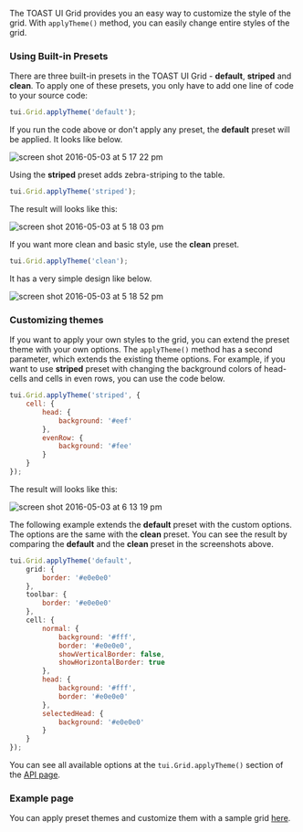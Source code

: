 The TOAST UI Grid provides you an easy way to customize the style of the grid. With `applyTheme()` method, you can easily change entire styles of the grid. 

### Using Built-in Presets

There are three built-in presets in the TOAST UI Grid - **default**, **striped** and **clean**. To apply one of these presets, you only have to add one line of code to your source code:

```javascript
tui.Grid.applyTheme('default');
```

If you run the code above or don't apply any preset, the **default** preset will be applied. It looks like below.

![screen shot 2016-05-03 at 5 17 22 pm](https://cloud.githubusercontent.com/assets/12269489/14979546/0a71f726-115e-11e6-8c27-36b0e4d3a706.png)

Using the **striped** preset adds zebra-striping to the table.
```javascript
tui.Grid.applyTheme('striped');
```
The result will looks like this:

![screen shot 2016-05-03 at 5 18 03 pm](https://cloud.githubusercontent.com/assets/12269489/14979547/0bb33ea6-115e-11e6-9107-148826fc6291.png)

If you want more clean and basic style, use the **clean** preset.
```javascript
tui.Grid.applyTheme('clean');
```
It has a very simple design like below.

![screen shot 2016-05-03 at 5 18 52 pm](https://cloud.githubusercontent.com/assets/12269489/14979553/118cdcc4-115e-11e6-89ec-01111587a8d5.png)

### Customizing themes

If you want to apply your own styles to the grid, you can extend the preset theme with your own options. The `applyTheme()` method has a second parameter, which extends the existing theme options. For example, if you want to use **striped** preset with changing the background colors of head-cells and cells in even rows, you can use the code below.

```javascript
tui.Grid.applyTheme('striped', {
    cell: {
        head: {
            background: '#eef'
        },
        evenRow: {
            background: '#fee'
        }
    }
});
```
The result will looks like this:

![screen shot 2016-05-03 at 6 13 19 pm](https://cloud.githubusercontent.com/assets/12269489/14979733/29b829a6-115f-11e6-820d-aa973be07577.png)

The following example extends the **default** preset with the custom options. The options are the same with the **clean** preset. You can see the result by comparing the **default** and the **clean** preset in the screenshots above.

```javascript
tui.Grid.applyTheme('default',
    grid: {
        border: '#e0e0e0'
    },
    toolbar: {
        border: '#e0e0e0'
    },
    cell: {
        normal: {
            background: '#fff',
            border: '#e0e0e0',
            showVerticalBorder: false,
            showHorizontalBorder: true
        },
        head: {
            background: '#fff',
            border: '#e0e0e0'
        },
        selectedHead: {
            background: '#e0e0e0'
        }
    }
});
```

You can see all available options at the `tui.Grid.applyTheme()` section of the [API page](http://nhn.github.io/tui.grid/latest).


### Example page

You can apply preset themes and customize them with a sample grid [here](http://nhn.github.io/tui.grid/latest/tutorial-example07-applying-themes).

